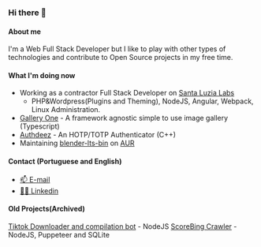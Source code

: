 ### Hi there 👋

#### About me

I'm a Web Full Stack Developer but I like to play with other types of technologies and contribute to Open Source projects in my free time.


#### What I'm doing now

- Working as a contractor Full Stack Developer on [Santa Luzia Labs](https://www.sluzia.com.br/)
  - PHP&Wordpress(Plugins and Theming), NodeJS, Angular, Webpack, Linux Administration.
- [Gallery One](https://github.com/Yrds/gallery-one) - A framework agnostic simple to use image gallery (Typescript)
- [Authdeez](https://github.com/Yrds/authdeez) - An HOTP/TOTP Authenticator (C++)
- Maintaining [blender-lts-bin](https://aur.archlinux.org/packages/blender-lts-bin) on [AUR](https://aur.archlinux.org/)

#### Contact (Portuguese and English)

- [📫 E-mail](mailto:yrds96@protonmail.com)
- [🧑‍💼 Linkedin](https://www.linkedin.com/in/yuri-rodrigo-santos-68449ab9/)

#### Old Projects(Archived)

[Tiktok Downloader and compilation bot](https://github.com/Yrds/compilation-bot) - NodeJS
[ScoreBing Crawler](https://github.com/Yrds/crawler-scorebing) - NodeJS, Puppeteer and SQLite

